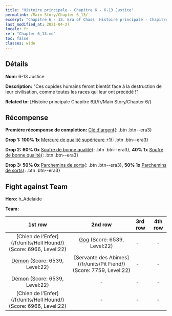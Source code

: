 ```yaml
---
title: "Histoire principale - Chapitre 6 - 6-13 Justice"
permalink: /Main Story/Chapter 6_13/
excerpt: "Chapitre 6 - 13. Era of Chaos  Histoire principale - Chapitre 6_13. 6-13 Justice"
last_modified_at: 2021-04-27
locale: fr
ref: "Chapter 6_13.md"
toc: false
classes: wide
---
```


## Détails

 **Nom:** 6-13 Justice

 **Description:** \"Ces cupides humains feront bientôt face à la destruction de leur civilisation, comme toutes les races qui leur ont précédé !\"

 **Related to:** [Histoire principale Chapitre 6](/fr/Main Story/Chapter 6/)

## Récompense

 **Première récompense de complétion:** [Clé d'argent](/ItemsFR/con_693/){: .btn .btn--era3}

 **Drop 1:** **100% 1x** [Mercure de qualité supérieure +1](/ItemsFR/mat_21/){: .btn .btn--era3}

 **Drop 2:** **60% 0x** [Soufre de bonne qualité](/ItemsFR/mat_15/){: .btn .btn--era3}, **40% 1x** [Soufre de bonne qualité](/ItemsFR/mat_15/){: .btn .btn--era3}

 **Drop 3:** **50% 0x** [Parchemins de sorts](/ItemsFR/con_694/){: .btn .btn--era3}, **50% 1x** [Parchemins de sorts](/ItemsFR/con_694/){: .btn .btn--era3}


## Fight against Team
 **Hero:** h_Adelaide

 **Team:**


  | 1st row | 2nd row | 3rd row | 4th row |
  |:----:|:----:|:----|:----:|
  | [Chien de l'Enfer](/fr/units/Hell Hound/) (Score: 6966, Level:22)  | [Gog](/fr/units/Gog/) (Score: 6539, Level:22)  | - | - |
  | [Démon](/fr/units/Demon/) (Score: 6539, Level:22)  | [Servante des Abîmes](/fr/units/Pit Fiend/) (Score: 7759, Level:22)  | - | - |
  | [Démon](/fr/units/Demon/) (Score: 6539, Level:22)  | - | - | - |
  | [Chien de l'Enfer](/fr/units/Hell Hound/) (Score: 6966, Level:22)  | - | - | - |


